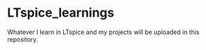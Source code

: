# LTspice_learnings
Whatever I learn in LTspice and my projects will be uploaded in this repository.
